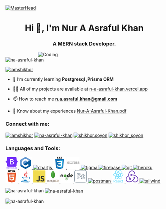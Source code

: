[![MasterHead](https://developers.giphy.com/branch/master/static/api-512d36c09662682717108a38bbb5c57d.gif)](https://n-a-asraful-khan.vercel.app/)

<h1 align="center">Hi 👋, I'm Nur A Asraful Khan</h1>
<h3 align="center">A MERN stack Developer.</h3>

<img align="right" alt="Coding" width="400" src="https://img.freepik.com/free-vector/programming-concept-illustration_114360-1213.jpg?t=st=1716029291~exp=1716032891~hmac=f33d03d8d6c414f3a200d1ff01b785da2099438ed8fa58153455bb28dda1b668&w=740"/>

<p align="left"> <img src="https://komarev.com/ghpvc/?username=na-asraful-khan&label=Profile%20views&color=0e75b6&style=flat" alt="na-asraful-khan" /> </p>

<p align="left"> <a href="https://twitter.com/iamshikhor" target="blank"><img src="https://img.shields.io/twitter/follow/iamshikhor?logo=twitter&style=for-the-badge" alt="iamshikhor" /></a> </p>

- 🌱 I’m currently learning **Postgresql ,Prisma ORM**

- 👨‍💻 All of my projects are available at [n-a-asraful-khan.vercel.app](https://n-a-asraful-khan.vercel.app/)

- 📫 How to reach me **n.a.asraful.khan@gmail.com**

- 📄 Know about my experiences [Nur-A-Asraful-Khan.pdf](https://github.com/NA-Asraful-Khan/N.A.Asraful.Khan/raw/main/src/img/resume/Nur-A-Asraful-Khan.pdf)

<h3 align="left">Connect with me:</h3>
<p align="left">
<a href="https://twitter.com/iamshikhor" target="blank"><img align="center" src="https://raw.githubusercontent.com/rahuldkjain/github-profile-readme-generator/master/src/images/icons/Social/twitter.svg" alt="iamshikhor" height="30" width="40" /></a>
<a href="https://linkedin.com/in/na-asraful-khan" target="blank"><img align="center" src="https://raw.githubusercontent.com/rahuldkjain/github-profile-readme-generator/master/src/images/icons/Social/linked-in-alt.svg" alt="na-asraful-khan" height="30" width="40" /></a>
<a href="https://fb.com/shikhor.soyon" target="blank"><img align="center" src="https://raw.githubusercontent.com/rahuldkjain/github-profile-readme-generator/master/src/images/icons/Social/facebook.svg" alt="shikhor.soyon" height="30" width="40" /></a>
<a href="https://instagram.com/shikhor_soyon" target="blank"><img align="center" src="https://raw.githubusercontent.com/rahuldkjain/github-profile-readme-generator/master/src/images/icons/Social/instagram.svg" alt="shikhor_soyon" height="30" width="40" /></a>
</p>

<h3 align="left">Languages and Tools:</h3>
<p align="left"> <a href="https://getbootstrap.com" target="_blank" rel="noreferrer"> <img src="https://raw.githubusercontent.com/devicons/devicon/master/icons/bootstrap/bootstrap-plain-wordmark.svg" alt="bootstrap" width="40" height="40"/> </a> <a href="https://www.cprogramming.com/" target="_blank" rel="noreferrer"> <img src="https://raw.githubusercontent.com/devicons/devicon/master/icons/c/c-original.svg" alt="c" width="40" height="40"/> </a> <a href="https://www.chartjs.org" target="_blank" rel="noreferrer"> <img src="https://www.chartjs.org/media/logo-title.svg" alt="chartjs" width="40" height="40"/> </a> <a href="https://www.w3schools.com/css/" target="_blank" rel="noreferrer"> <img src="https://raw.githubusercontent.com/devicons/devicon/master/icons/css3/css3-original-wordmark.svg" alt="css3" width="40" height="40"/> </a> <a href="https://expressjs.com" target="_blank" rel="noreferrer"> <img src="https://raw.githubusercontent.com/devicons/devicon/master/icons/express/express-original-wordmark.svg" alt="express" width="40" height="40"/> </a> <a href="https://www.figma.com/" target="_blank" rel="noreferrer"> <img src="https://www.vectorlogo.zone/logos/figma/figma-icon.svg" alt="figma" width="40" height="40"/> </a> <a href="https://firebase.google.com/" target="_blank" rel="noreferrer"> <img src="https://www.vectorlogo.zone/logos/firebase/firebase-icon.svg" alt="firebase" width="40" height="40"/> </a> <a href="https://git-scm.com/" target="_blank" rel="noreferrer"> <img src="https://www.vectorlogo.zone/logos/git-scm/git-scm-icon.svg" alt="git" width="40" height="40"/> </a> <a href="https://heroku.com" target="_blank" rel="noreferrer"> <img src="https://www.vectorlogo.zone/logos/heroku/heroku-icon.svg" alt="heroku" width="40" height="40"/> </a> <a href="https://www.w3.org/html/" target="_blank" rel="noreferrer"> <img src="https://raw.githubusercontent.com/devicons/devicon/master/icons/html5/html5-original-wordmark.svg" alt="html5" width="40" height="40"/> </a> <a href="https://www.java.com" target="_blank" rel="noreferrer"> <img src="https://raw.githubusercontent.com/devicons/devicon/master/icons/java/java-original.svg" alt="java" width="40" height="40"/> </a> <a href="https://developer.mozilla.org/en-US/docs/Web/JavaScript" target="_blank" rel="noreferrer"> <img src="https://raw.githubusercontent.com/devicons/devicon/master/icons/javascript/javascript-original.svg" alt="javascript" width="40" height="40"/> </a> <a href="https://www.mongodb.com/" target="_blank" rel="noreferrer"> <img src="https://raw.githubusercontent.com/devicons/devicon/master/icons/mongodb/mongodb-original-wordmark.svg" alt="mongodb" width="40" height="40"/> </a> <a href="https://nodejs.org" target="_blank" rel="noreferrer"> <img src="https://raw.githubusercontent.com/devicons/devicon/master/icons/nodejs/nodejs-original-wordmark.svg" alt="nodejs" width="40" height="40"/> </a> <a href="https://www.photoshop.com/en" target="_blank" rel="noreferrer"> <img src="https://raw.githubusercontent.com/devicons/devicon/master/icons/photoshop/photoshop-line.svg" alt="photoshop" width="40" height="40"/> </a> <a href="https://postman.com" target="_blank" rel="noreferrer"> <img src="https://www.vectorlogo.zone/logos/getpostman/getpostman-icon.svg" alt="postman" width="40" height="40"/> </a> <a href="https://reactjs.org/" target="_blank" rel="noreferrer"> <img src="https://raw.githubusercontent.com/devicons/devicon/master/icons/react/react-original-wordmark.svg" alt="react" width="40" height="40"/> </a> <a href="https://redux.js.org" target="_blank" rel="noreferrer"> <img src="https://raw.githubusercontent.com/devicons/devicon/master/icons/redux/redux-original.svg" alt="redux" width="40" height="40"/> </a> <a href="https://tailwindcss.com/" target="_blank" rel="noreferrer"> <img src="https://www.vectorlogo.zone/logos/tailwindcss/tailwindcss-icon.svg" alt="tailwind" width="40" height="40"/> </a> </p>

<p><img align="left" src="https://github-readme-stats.vercel.app/api/top-langs?username=na-asraful-khan&show_icons=true&locale=en&layout=compact" alt="na-asraful-khan" /></p>

<p>&nbsp;<img align="center" src="https://github-readme-stats.vercel.app/api?username=na-asraful-khan&show_icons=true&locale=en" alt="na-asraful-khan" /></p>

<p><img align="center" src="https://github-readme-streak-stats.herokuapp.com/?user=na-asraful-khan&" alt="na-asraful-khan" /></p>
